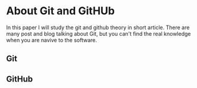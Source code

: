 # About Git and GitHUb
In this paper I will study the git and github theory in short article. There are many post and blog talking about Git, but you can't find the real knowledge when you are navive to the software.

## Git

## GitHub

